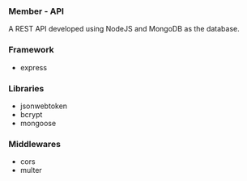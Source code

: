 ### Member - API 
A REST API developed using NodeJS and MongoDB as the database.

### Framework

- express
  
### Libraries

- jsonwebtoken
- bcrypt
- mongoose

### Middlewares

- cors
- multer



